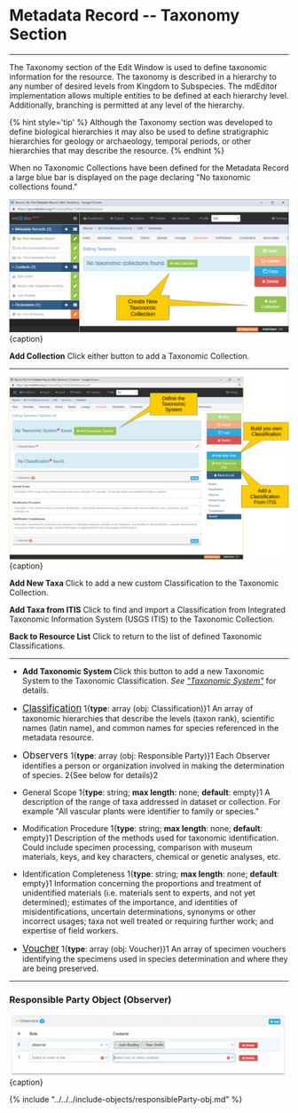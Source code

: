 # Metadata Record -- Taxonomy Section
---

The <span class="md-section">Taxonomy</span> section of the <span class="md-window">Edit Window</span> is used to define taxonomic information for the resource.  The taxonomy is described in a hierarchy to any number of desired levels from Kingdom to Subspecies.  The mdEditor implementation allows multiple entities to be defined at each hierarchy level.  Additionally, branching is permitted at any level of the hierarchy. 

{% hint style='tip' %}
  Although the <span class="md-section">Taxonomy</span> section was developed to define biological hierarchies it may also be used to define stratigraphic hierarchies for geology or archaeology, temporal periods, or other hierarchies that may describe the resource.
{% endhint %}

When no <span class="md-panel">Taxonomic Collections</span> have been defined for the <span class="md-panel">Metadata Record</span> a large blue bar is displayed on the page declaring "No taxonomic collections found."  

![Taxonomy Section with no Taxonomic Collections Defined](/assets/reference/edit-objects/metadata/taxonomy/taxonomy-start.png) {caption}

<strong class="btn btn-success btn-xs"> <i class="fa fa-plus"> </i> Add Collection</strong> Click either button to add a <span class="md-panel">Taxonomic Collection</span>.  

---

![Taxonomy Collection Edit Window](/assets/reference/edit-objects/metadata/taxonomy/taxonomy-editWindow.png){caption}

<strong class="btn btn-info btn-xs"> <i class="fa fa-plus"> </i> Add New Taxa </strong> Click to add a new custom <span class="md-panel">Classification</span> to the <span class="md-panel">Taxonomic Collection</span>.  
  
<strong class="btn btn-success btn-xs"> <i class="fa fa-plus"> </i> Add Taxa from ITIS</strong> Click to find and import a <span class="md-panel">Classification</span> from Integrated Taxonomic Information System (USGS ITIS) to the <span class="md-panel">Taxonomic Collection</span>.  
   
<strong class="btn btn-primary btn-xs"> <i class="fa fa-arrow-left"> </i> Back to Resource List</strong> Click to return to the list of defined <span class="md-panel">Taxonomic Classifications</span>. 

---

* <strong class="btn btn-info btn-xs"> <i class="fa fa-check"> </i> Add Taxonomic System </strong> <i class="fa fa-asterisk required" title="Required"> </i> Click this button to add a new <span class="md-panel">Taxonomic System</span> to the <span class="md-panel">Taxonomic Classification</span>.   *See ["Taxonomic System"](taxonomy-system.md)* for details.

* [<span class="md-panel" style="font-size: larger">Classification</span>](taxonomy-classification.md) 1{**type**: array (obj: <span class="md-panel">Classification</span>)}1 <i class="fa fa-asterisk required" title="Required">  </i> An array of taxonomic hierarchies that describe the levels (taxon rank), scientific names (latin name), and common names for species referenced in the metadata resource. 

* <span class="md-panel" style="font-size: larger">Observers</span> 1{**type**: array (obj: <span class="md-panel">Responsible Party</span>)}1 Each <span class="md-panel">Observer</span> identifies a person or organization involved in making the determination of species.  2{See below for details}2

* <span class="md-element">General Scope</span> 1{**type**: string; **max length**: none; **default**: empty}1   A description of the range of taxa addressed in dataset or collection.  For example "All vascular plants were identifier to family or species." 

* <span class="md-element">Modification Procedure</span> 1{**type**: string; **max length**: none; **default**: empty}1   Description of the methods used for taxonomic identification. Could include specimen processing, comparison with museum materials, keys, and key characters, chemical or genetic analyses, etc. 

* <span class="md-element">Identification Completeness</span> 1{**type**: string; **max length**: none; **default**: empty}1   Information concerning the proportions and treatment of unidentified materials (i.e. materials sent to experts, and not yet determined); estimates of the importance, and identities of misidentifications, uncertain determinations, synonyms or other incorrect usages; taxa not well treated or requiring further work; and expertise of field workers. 

* [<span class="md-panel" style="font-size: larger">Voucher</span>](taxonomy-voucher.md) 1{**type**: array (obj: <span class="md-panel">Voucher</span>)}1  An array of specimen vouchers identifying the specimens used in species determination and where they are being preserved. 

---

### Responsible Party Object (Observer)

![Taxonomy Observer Array](/assets/reference/edit-objects/metadata/taxonomy/taxonomy-observer-array.png){caption}

{% include "../../../include-objects/responsibleParty-obj.md" %}
